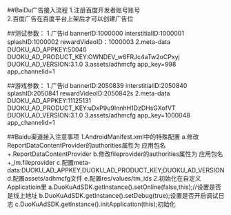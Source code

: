 ##BaiDu广告接入流程
	1.注册百度开发者账号账号  
	2.百度广告在百度平台上架后才可以创建广告位
	
##测试参数：
	1.广告id
		bannerID:1000000
		interstitialID:1000001
		splashID:1000002
		rewardVideoID：1000003
	2.meta-data
		DUOKU_AD_APPKEY:50040
		DUOKU_AD_PRODUCT_KEY:OWNDEV_w6FRJc4aTw2oCPxyj
		DUOKU_AD_VERSION:3.1.0
	3.assets/adhmcfg
		app_key=998
		app_channelid=1

##游戏参数：
	1.广告id
		bannerID:2050839
		interstitialID:2050840
		splashID:2050841
		rewardVideoID:2050842s
	2.meta-data
		DUOKU_AD_APPKEY:11125131
		DUOKU_AD_PRODUCT_KEY:uDxP9u9InnhH1DzDHsGXofVT
		DUOKU_AD_VERSION:3.1.0
	3.assets/adhmcfg
		app_key=1000048
		app_channelid=1


##Baidu渠道接入注意事项
	1.AndroidManifest.xml中的特殊配置
		a.修改ReportDataContentProvider的authorities属性为 应用包名+.ReportDataContentProvider
		b.修改fileprovider的authorities属性为 应用包名+_lm.fileprovider
		c.配置meta-data:DUOKU_AD_APPKEY;DUOKU_AD_PRODUCT_KEY;DUOKU_AD_VERSION
		d.配置assets/adhmcfg文件
		e.配置res/values/tm_ids
	2.初始化在自定义Applicatioin里
		a.DuoKuAdSDK.getInstance().setOnline(false,this);//设置是否是线上地址
		b.DuoKuAdSDK.getInstance().setDebug(true);设置是否开启调试日志
		c.DuoKuAdSDK.getInstance().initApplication(this);初始化